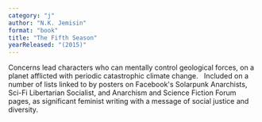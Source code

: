 ```yaml
---
category: "j"
author: "N.K. Jemisin"
format: "book"
title: "The Fifth Season"
yearReleased: "(2015)"
---
```

Concerns lead characters who can mentally control geological forces, on a planet afflicted with periodic catastrophic climate change.
 
Included on a number of lists linked to by posters on Facebook's Solarpunk Anarchists, Sci-Fi Libertarian Socialist, and Anarchism and Science Fiction Forum pages, as significant feminist writing with a message of social justice and diversity.